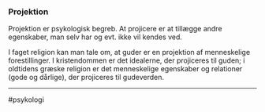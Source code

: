 ### Projektion

Projektion er psykologisk begreb. At projicere er at tillægge andre egenskaber, man selv har og evt. ikke vil kendes ved.

I faget religion kan man tale om, at guder er en projektion af menneskelige forestillinger. I kristendommen er det idealerne, der projiceres til guden; i oldtidens græske religion er det menneskelige egenskaber og relationer (gode og dårlige), der projiceres til gudeverden.

---
#psykologi 